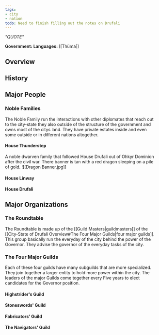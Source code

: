 ```yaml
---
tags:
- city
- nation
todo: Need to finish filling out the notes on Drufali
---
```

*"QUOTE"*

**Government:** 
**Languages:** [[Thüma]]
## Overview

## History


## Major People

### Noble Families
The Noble Family run the interactions with other diplomates that reach out to the city-state they also outside of the structure of the government and owns most of the citys land. They have private estates inside and even some outside or in different nations altogether. 
#### House Thunderstep
A noble dwarven family that followed House Drufali out of Ohkyr Dominion after the civil war. There banner is tan with a red dragon sleeping on a pile of gold. 
![[Dragon Banner.jpg]]

#### House Linway

#### House Drufali
## Major Organizations

### The Roundtable
The Roundtable is made up of the [[Guild Masters|guildmasters]] of the [[City-State of Drufali Overview#The Four Major Guilds|four major guilds]]. This group basically run the everyday of the city behind the power of the Governor. They advise the governor of the everyday tasks of the city.    

### The Four Major Guilds
Each of these four guilds have many subguilds that are more specialized. They join together a larger entity to hold more power within the city. The leaders of the major Guilds come together every Five years to elect candidates for the Governor position.
#### Highstrider's Guild

#### Stoneswords' Guild
#### Fabricators' Guild
#### The Navigators' Guild

